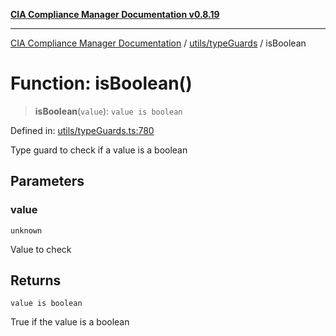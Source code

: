 [**CIA Compliance Manager Documentation v0.8.19**](../../../README.md)

***

[CIA Compliance Manager Documentation](../../../modules.md) / [utils/typeGuards](../README.md) / isBoolean

# Function: isBoolean()

> **isBoolean**(`value`): `value is boolean`

Defined in: [utils/typeGuards.ts:780](https://github.com/Hack23/cia-compliance-manager/blob/8a17389ebf0d2a027875b835eec814811b99abcc/src/utils/typeGuards.ts#L780)

Type guard to check if a value is a boolean

## Parameters

### value

`unknown`

Value to check

## Returns

`value is boolean`

True if the value is a boolean
